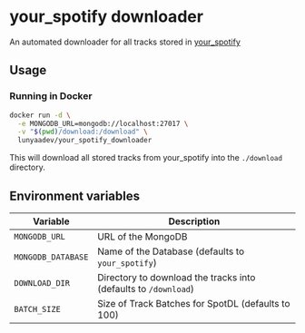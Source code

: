 # your_spotify downloader

An automated downloader for all tracks stored in [your_spotify](https://github.com/Yooooomi/your_spotify)

## Usage

### Running in Docker

```sh
docker run -d \
  -e MONGODB_URL=mongodb://localhost:27017 \
  -v "$(pwd)/download:/download" \
  lunyaadev/your_spotify_downloader
```

This will download all stored tracks from your_spotify into the `./download` directory.

## Environment variables

| Variable           | Description                                                     |
| ------------------ | --------------------------------------------------------------- |
| `MONGODB_URL`      | URL of the MongoDB                                              |
| `MONGODB_DATABASE` | Name of the Database (defaults to `your_spotify`)               |
| `DOWNLOAD_DIR`     | Directory to download the tracks into (defaults to `/download`) |
| `BATCH_SIZE`       | Size of Track Batches for SpotDL (defaults to 100)              |
